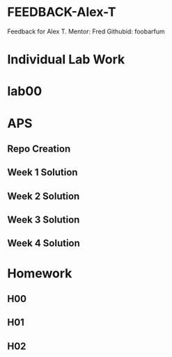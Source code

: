 # FEEDBACK-Alex-T

Feedback for Alex T.   Mentor: Fred   Githubid:  foobarfum


# Individual Lab Work

# lab00


# APS

## Repo Creation

## Week 1 Solution

## Week 2 Solution

## Week 3 Solution

## Week 4 Solution

# Homework

## H00

## H01

## H02
